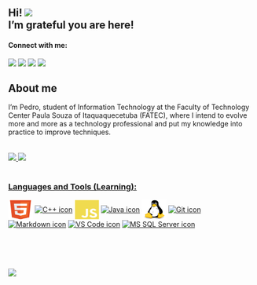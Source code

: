 <h2 align="left">
   Hi! <img src="https://user-images.githubusercontent.com/42378118/110234147-e3259600-7f4e-11eb-95be-0c4047144dea.gif" width="30">
   <br>
   I’m grateful you are here!
</h2> 
   
<div style="display: inline_block">
   <h4>
      Connect with me:
   </h4>
   <a href="https://www.linkedin.com/in/pedro-souza-5a0118226/" target="_blank"><img src="https://img.shields.io/badge/-LinkedIn-%230077B5?style=for-the-badge&logo=linkedin&logoColor=white" target="_blank"></a>
  <a href="https://instagram.com/pedrosouzamds" target="_blank"><img src="https://img.shields.io/badge/-Instagram-%23E4405F?style=for-the-badge&logo=instagram&logoColor=white" target="_blank"></a>
  <a href = "https://www.facebook.com/profile.php?id=100004120664233"><img src="https://img.shields.io/badge/Facebook-1877F2?style=for-the-badge&logo=facebook&logoColor=white" target="_blank"></a>
  <a href = "mailto:souzamdspedro@gmail.com"><img src="https://img.shields.io/badge/-Gmail-%23333?style=for-the-badge&logo=gmail&logoColor=white" target="_blank"></a>
  
  <br>
  <h2>
  About me
  </h2>
  <h7>
      I’m Pedro, student of Information Technology at the Faculty of Technology Center Paula Souza of Itaquaquecetuba (FATEC), where I intend to evolve more and more as a technology professional and put my knowledge into practice to improve techniques.
   </h7>
</div>
<br><br>
 <div>
  <a href="https://github.com/douglasmardegan">
  <img height="160em" src="https://github-readme-stats.vercel.app/api?username=Pedro-Souza-Mds&show_icons=true&theme=dark&include_all_commits=true&count_private=true"/>
  <img height="160em" src="https://github-readme-stats.vercel.app/api/top-langs/?username=Pedro-Souza-Mds&layout=compact&langs_count=7&theme=dark"/>
</div>
<br>
   
<h3>Languages and Tools (Learning): </h3>
   
<div style="display: inline_block">
  <a href="https://html.spec.whatwg.org/" target="_blank">
  <img align="center" alt="HTML icon" height="40" width="50" src="https://raw.githubusercontent.com/devicons/devicon/master/icons/html5/html5-original.svg"></a>
  <a href="https://isocpp.org/" target="_blank">
  <img align="center" alt="C++ icon" height="40" width="50" src="https://cdn.jsdelivr.net/gh/devicons/devicon/icons/cplusplus/cplusplus-original.svg"></a>
  <a href="https://www.javascript.com/" target="_blank">
  <img align="center" alt="Javascript icon" height="40" width="50" src="https://raw.githubusercontent.com/devicons/devicon/master/icons/javascript/javascript-plain.svg"></a>
  <a href="https://www.java.com/" target="_blank">
  <img align="center" alt="Java icon" height="40" width="50" src="https://cdn.jsdelivr.net/gh/devicons/devicon/icons/java/java-original.svg"></a>
  <a href="https://www.linux.org/" target="_blank">
  <img align="center" alt="Linux icon" height="40" width="50" src="https://raw.githubusercontent.com/devicons/devicon/master/icons/linux/linux-original.svg"></a>
  <a href="https://git-scm.com/" target="_blank">
  <img align="center" alt="Git icon" height="40" width="50" src="https://upload.wikimedia.org/wikipedia/commons/3/3f/Git_icon.svg"></a>
  <a href="https://www.markdownguide.org/" target="_blank">
  <img align="center" alt="Markdown icon" height="40" width="50" src="https://cdn.jsdelivr.net/gh/devicons/devicon/icons/markdown/markdown-original.svg"></a>
  <a href="https://code.visualstudio.com/" target="_blank">
  <img align="center" alt="VS Code icon" height="40" width="50" src="https://cdn.jsdelivr.net/gh/devicons/devicon/icons/vscode/vscode-original.svg"></a>
  <a href="https://www.microsoft.com/sql-server/" target="_blank">
  <img align="center" alt="MS SQL Server icon" height="40" width="50" src="https://cdn.jsdelivr.net/gh/devicons/devicon/icons/microsoftsqlserver/microsoftsqlserver-plain.svg"></a>
  
</div>

<br><br><br><br>
<img src="https://imgur.com/rilHVxA.png"/>
